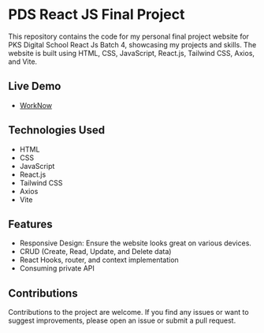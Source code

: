 # PDS React JS Final Project
This repository contains the code for my personal final project website for PKS Digital School React Js Batch 4, showcasing my projects and skills. The website is built using HTML, CSS, JavaScript, React.js, Tailwind CSS, Axios, and Vite.

## Live Demo
 - [WorkNow](https://work-now.cloud/)

## Technologies Used
- HTML
- CSS
- JavaScript
- React.js
- Tailwind CSS
- Axios
- Vite

## Features
- Responsive Design: Ensure the website looks great on various devices.
- CRUD (Create, Read, Update, and Delete data)
- React Hooks, router, and context implementation
- Consuming private API

## Contributions
Contributions to the project are welcome. If you find any issues or want to suggest improvements, please open an issue or submit a pull request.
